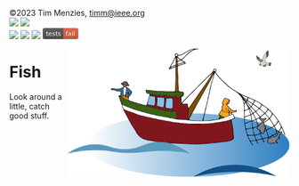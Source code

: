 
&copy;2023 Tim Menzies,
<a href="mailto:timm@ieee.org">timm@ieee.org</a> <br><img
src="https://img.shields.io/badge/purpose-se--ai-blueviolet"> <img
src="https://img.shields.io/badge/platform-osx,linux-pink"> <br><img
src="https://img.shields.io/badge/license-BSD2-ff69b4"> <img
src="https://camo.githubusercontent.com/ba3b84eb50cbaa9a2d59d81ad60cdf59f221ef93bf3c508e86750b04e78e8c16/68747470733a2f2f696d672e736869656c64732e696f2f62616467652f444f492d31302e353238312532467a656e6f646f2e313233343536372d626c75652e737667"> <img
src="https://img.shields.io/badge/language-python3.11-yellow"> <img
src="docs/results.png"> 

<img align=right width=400 src="/docs/fisheries.png">

# Fish

Look around a little, catch good stuff.
